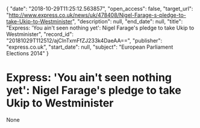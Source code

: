 {
  "date": "2018-10-29T11:25:12.563857", 
  "open_access": false, 
  "target_url": "http://www.express.co.uk/news/uk/478408/Nigel-Farage-s-pledge-to-take-Ukip-to-Westminister", 
  "description": null, 
  "end_date": null, 
  "title": "Express: 'You ain't seen nothing yet': Nigel Farage's pledge to take Ukip to Westminister", 
  "record_id": "20181029T112512/ajClnTxmFfZJ233k4DaeAA==", 
  "publisher": "express.co.uk", 
  "start_date": null, 
  "subject": "European Parliament Elections 2014"
}

# Express: 'You ain't seen nothing yet': Nigel Farage's pledge to take Ukip to Westminister

None